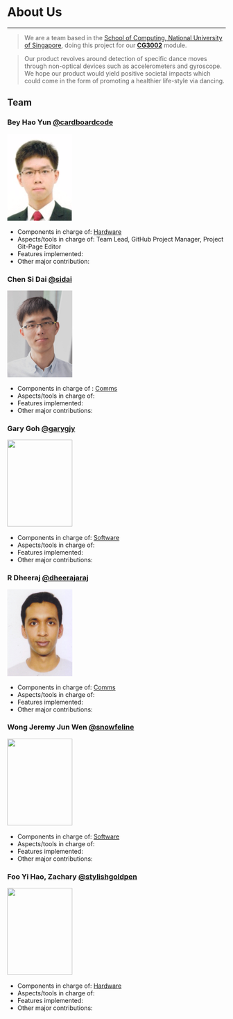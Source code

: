 # About Us
---

> We are a team based in the [School of Computing, National University of Singapore](http://www.comp.nus.edu.sg), doing this project for our [**CG3002**](https://myaces.nus.edu.sg/cors/jsp/report/ModuleDetailedInfo.jsp?acad_y=2014/2015&sem_c=1&mod_c=CG3002) module. 

> Our product revolves around detection of specific dance moves through non-optical devices such as accelerometers and gyroscope. We hope our product would yield positive societal impacts which could come in the form of promoting a healthier life-style via dancing. 

## Team
### Bey Hao Yun  [@cardboardcode](https://github.com/cardboardcode) <br>
<img src="images/members/haoyun.png" height="200p" width="150p"><br>

*   Components in charge of: [Hardware]()
*   Aspects/tools in charge of: Team Lead, GitHub Project Manager, Project Git-Page Editor
*   Features implemented:
*   Other major contribution:   
    
### Chen Si Dai  [@sidai](https://github.com/sidai)
<img src="images/members/sidai.png" height="200p" width="150p"> <br>
*   Components in charge of : [Comms]()
*   Aspects/tools in charge of: 
*   Features implemented:
* Other major contributions: 

### Gary Goh  [@garygjy](https://github.com/garygjy)<br>
<img src="images/members/garygoh.png" height="200p" width="150p"> <br>

*    Components in charge of: [Software]()
*    Aspects/tools in charge of: 
*    Features implemented:
* Other major contributions: 

### R Dheeraj  [@dheerajaraj](https://github.com/dheerajaraj) <br>
<img src="images/members/dheeraj.png" height="200p" width="150p"> <br>

*    Components in charge of: [Comms]()
*    Aspects/tools in charge of: 
*    Features implemented:
* Other major contributions: 

### Wong Jeremy Jun Wen  [@snowfeline](https://github.com/snowfeline) <br>
<img src="images/members/jeremy.png" height="200p" width="150p"> <br>

*    Components in charge of: [Software]()
*    Aspects/tools in charge of: 
*    Features implemented:
* Other major contributions: 


### Foo Yi Hao, Zachary  [@stylishgoldpen](https://github.com/stylishgoldpen) <br>
<img src="images/members/zachary.png" height="200p" width="150p"> <br>

*    Components in charge of: [Hardware]()
*    Aspects/tools in charge of: 
*    Features implemented:
* Other major contributions: 